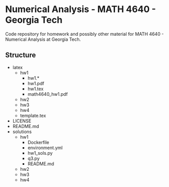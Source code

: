 # Numerical Analysis - MATH 4640 - Georgia Tech

Code repository for homework and possibly other material for MATH 4640 - Numerical Analysis at Georgia Tech.

## Structure

- latex
  - hw1
    - hw1.*
    - hw1.pdf
    - hw1.tex
    - math4640_hw1.pdf
  - hw2
  - hw3
  - hw4
  - template.tex
- LICENSE
- README.md
- solutions
  - hw1
    - Dockerfile
    - environment.yml
    - hw1_sols.py
    - q3.py
    - README.md
  - hw2
  - hw3
  - hw4



